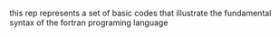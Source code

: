  this rep represents a set of basic codes that illustrate the fundamental syntax of the fortran programing language 
